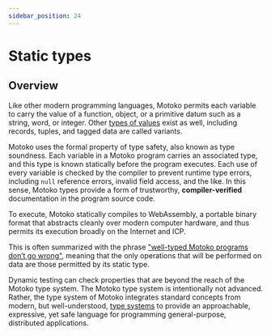 ```yaml
---
sidebar_position: 24
---
```


# Static types

## Overview

Like other modern programming languages, Motoko permits each variable to carry the value of a function, object, or a primitive datum such as a string, word, or integer. Other [types of values](../getting-started/basic-concepts.md#intro-values) exist as well, including records, tuples, and tagged data are called variants.

Motoko uses the formal property of type safety, also known as type soundness. Each variable in a Motoko program carries an associated type, and this type is known statically before the program executes. Each use of every variable is checked by the compiler to prevent runtime type errors, including `null` reference errors, invalid field access, and the like. In this sense, Motoko types provide a form of trustworthy, **compiler-verified** documentation in the program source code.

To execute, Motoko statically compiles to WebAssembly, a portable binary format that abstracts cleanly over modern computer hardware, and thus permits its execution broadly on the Internet and ICP.

This is often summarized with the phrase ["well-typed Motoko programs don’t go wrong"](../getting-started/basic-concepts.md#type-soundness), meaning that the only operations that will be performed on data are those permitted by its static type.

Dynamic testing can check properties that are beyond the reach of the Motoko type system. The Motoko type system is intentionally not advanced. Rather, the type system of Motoko integrates standard concepts from modern, but well-understood, [type systems](../getting-started/motoko-introduction) to provide an approachable, expressive, yet safe language for programming general-purpose, distributed applications.
